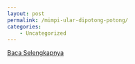 ```yaml
---
layout: post
permalink: /mimpi-ular-dipotong-potong/
categories:
    - Uncategorized
---
```


[Baca Selengkapnya](/03)